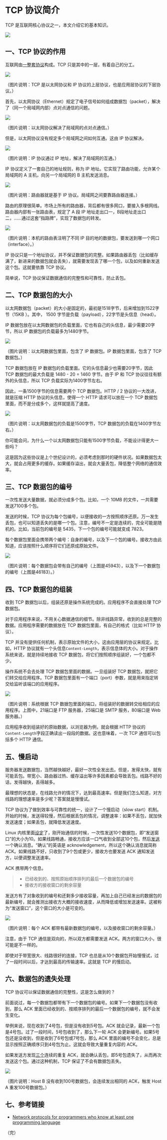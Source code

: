 # TCP 协议简介

TCP 是互联网核心协议之一，本文介绍它的基本知识。

![](http://www.ruanyifeng.com/blogimg/asset/2017/bg2017060801.png)

## 一、TCP 协议的作用

互联网由[一整套协议](http://www.ruanyifeng.com/blog/2012/05/internet_protocol_suite_part_i.html)构成。TCP 只是其中的一层，有着自己的分工。

![](http://www.ruanyifeng.com/blogimg/asset/2017/bg2017060804.png)

（图片说明：TCP 是以太网协议和 IP 协议的上层协议，也是应用层协议的下层协议。）

首先，以太网协议（Ethernet）规定了电子信号如何组成数据包（packet），解决了（同一个局域网内部）点对点通信的问题。

![](http://www.ruanyifeng.com/blogimg/asset/2017/bg2017060802.jpg)

（图片说明：以太网协议解决了局域网的点对点通信。）

但是，以太网协议没有规定多个局域网之间如何互通。这由 IP 协议解决。

![](http://www.ruanyifeng.com/blogimg/asset/2017/bg2017060803.png)

（图片说明：IP 协议通过 IP 地址，解决了局域网的互通。）

IP 协议定义了一套自己的地址规则，称为 IP 地址。它实现了路由功能，允许某个局域网的 A 主机，向另一个局域网的 B 主机发送消息。

![](http://www.ruanyifeng.com/blogimg/asset/2017/bg2017060805.jpg)

（图片说明：路由器就是基于 IP 协议。局域网之间要靠路由器连接。）

路由的原理很简单。市场上所有的路由器，背后都有很多网口，要接入多根网线。路由器内部有一张路由表，规定了 A 段 IP 地址走出口一，B段地址走出口二，……通过这套“指路牌”，实现了数据包的转发。

![](http://www.ruanyifeng.com/blogimg/asset/2017/bg2017060806.jpg)

（图片说明：本机的路由表注明了不同 IP 目的地的数据包，要发送到哪一个网口（interface）。）

IP 协议只是一个地址协议，并不保证数据包的完整。如果路由器丢包（比如缓存满了，新进来的数据包就会丢失），就需要发现丢了哪一个包，以及如何重新发送这个包。这就要依靠 TCP 协议。

简单说，TCP 协议保证数据通信的完整性和可靠性，防止丢包。

## 二、TCP 数据包的大小

以太网数据包（packet）的大小是固定的，最初是1518字节，后来增加到1522字节（15KB ）。其中， 1500 字节是负载（payload），22字节是头信息（head）。

IP 数据包放在以太网数据包的负载里面，它也有自己的头信息，最少需要20字节，所以 IP 数据包的负载最多为1480字节。

![](http://image.beekka.com/blog/201205/bg2012052913.png)

（图片说明：以太网数据包里面，包含了 IP 数据包。IP 数据包里面，包含了 TCP 数据包。）

TCP 数据包放在 IP 数据包的负载里面。它的头信息最少也需要20字节，因此 TCP 数据包的最大负载是 1480 - 20 = 1460 字节。由于 IP 和 TCP 协议往往有额外的头信息，所以 TCP 负载实际为1400字节左右。

因此，一条1500字节的信息需要两个 TCP 数据包。HTTP / 2 协议的一大改进， 就是压缩 HTTP 协议的头信息，使得一个 HTTP 请求可以放在一个 TCP 数据包里面，而不是分成多个，这样就提高了速度。

![](http://www.ruanyifeng.com/blogimg/asset/2017/bg20170060810.png)

（图片说明：以太网数据包的负载是1500字节，TCP 数据包的负载在1400字节左右。）

你可能会问，为什么一个以太网数据包只能有1500字节负载，不能设计得更大一些吗？

这是因为这些协议是上个世纪设计的，必须考虑到那时的硬件状况。如果数据包太大，就会占用更多的缓存。如果缓存溢出，就会大量丢包，降低整个网络的通信效率。

## 三、TCP 数据包的编号

一次性发送大量数据，就必须分成多个包。比如，一个 10MB 的文件，一共需要发送7100多个包。

发送的时候，TCP 协议为每个包编号，以便接收的一方按照顺序还原。万一发生丢包，也可以知道丢失的是哪一个包。注意，编号不一定是连续的，完全可能是随机的。比如，当前包的编号是 5435，下一个包的编号可能就变成 7823。

每个数据包里面会携带两个编号：自身的编号，以及下一个包的编号。接收方由此知道，应该按照什么顺序将它们还原成原始文件。

![](http://www.ruanyifeng.com/blogimg/asset/2017/bg2017060807.png)

（图片说明：每个数据包会带有自己的编号（上图是45943），以及下一个数据包的编号（上图是46183）。）

## 四、TCP 数据包的组装

收到 TCP 数据包以后，组装还原是操作系统完成的。应用程序不会直接处理 TCP 数据包。

对于应用程序来说，不用关心数据通信的细节。除非线路异常，收到的总是完整的数据。应用程序需要的数据放在 TCP 数据包里面，有自己的格式（比如 HTTP 协议）。

TCP 并没有提供任何机制，表示原始文件的大小，这由应用层的协议来规定。比如，HTTP 协议就有一个头信息`Content-Length`，表示信息体的大小。对于操作系统来说，就是持续地接收 TCP 数据包，将它们按照顺序组装好，一个包都不少。

操作系统不会去处理 TCP 数据包里面的数据。一旦组装好 TCP 数据包，就把它们转交给应用程序。TCP 数据包里面有一个端口（port）参数，就是用来指定转交给监听该端口的应用程序。

![](http://www.ruanyifeng.com/blogimg/asset/2017/bg2017060808.jpg)

（图片说明：系统根据 TCP 数据包里面的端口，将组装好的数据转交给相应的应用程序。上图中，21端口是 FTP 服务器，25端口是 SMTP 服务，80端口是 Web 服务器。）

应用程序收到组装好的原始数据，以浏览器为例，就会根据 HTTP 协议的`Content-Length`字段正确读出一段段的数据。这也意味着，一次 TCP 通信可以包括多个 HTTP 通信。

## 五、慢启动

服务器发送数据包，当然越快越好，最好一次性全发出去。但是，发得太快，就有可能丢包。带宽小、路由器过热、缓存溢出等许多因素都会导致丢包。线路不好的话，发得越快，丢得越多。

最理想的状态是，在线路允许的情况下，达到最高速率。但是我们怎么知道，对方线路的理想速率是多少呢？答案就是慢慢试。

TCP 协议为了做到效率与可靠性的统一，设计了一个慢启动（slow start）机制。开始的时候，发送得较慢，然后根据丢包的情况，调整速率：如果不丢包，就加快发送速度；如果丢包，就降低发送速度。

Linux 内核里面[设定](http://elixir.free-electrons.com/linux/v4.5/source/include/net/tcp.h#L220)了，刚开始通信的时候，一次性发送10个数据包，即“发送窗口”的大小为10。如果线路畅通，接收方应该一口气收到全部这10个包，然后[发送](https://stackoverflow.com/a/3604882/1194049)一个确认消息。“确认”的英语是 acknowledgement，所以这个确认消息就简称 ACK。如果线路不好，只收到了9个包或更少，接收方也要发送 ACK 通知发送方，以便调整发送速率。

ACK 携带两个信息。

> - 已经收到的、按照原始顺序排列的最后一个数据包的编号
> - 接收方的接收窗口的剩余容量

发送方有了对象收到的编号和还剩多少接收容量，再加上自己已经发出的数据包的最新编号，就会推测出接收方大概的接收速度，从而降低或增加发送速率。这被称为“发送窗口”，这个窗口的大小是可变的。

![](http://www.ruanyifeng.com/blogimg/asset/2017/bg2017060809.png)

（图片说明：每个 ACK 都带有最新数据包的编号，以及接收窗口的剩余容量。）

注意，由于 TCP 通信是双向的，所以双方都需要发送 ACK。两方的窗口大小，很可能是不一样的。

即使对于带宽很大、线路很好的连接，TCP 也总是从10个数据包开始慢慢试，过了一段时间以后，才达到最高的传输速率。这就是 TCP 的慢启动。

## 六、数据包的遗失处理

TCP 协议可以保证数据通信的完整性，这是怎么做到的？

前面说过，每一个数据包都带有下一个数据包的编号。如果下一个数据包没有收到，那么 ACK 里面已经收到的、按顺序排列的最后一个数据包的编号，就不会发生变化。

举例来说，现在收到了4号包，但是没有收到5号包。ACK 就会记录，最新一个包是4号包。过了一段时间，5号包收到了，那么下一轮 ACK 会更新编号。如果5号包还是没收到，但是收到了6号包或7号包，那么 ACK 里面的编号不会变化，总是显示按照正确顺序只到4号包为止。这就会导致大量重复内容的 ACK。

如果发送方发现[三个](https://stackoverflow.com/questions/4233851/why-does-tcp-wait-for-three-duplicate-ack-before-fast-retransmit)连续的重复 ACK，就会确认丢包，即5号包遗失了，从而再次发送这个包。通过这种机制，TCP 保证了不会有数据包丢失。

![](http://www.ruanyifeng.com/blogimg/asset/2017/bg2017060811.png)

（图片说明：Host B 没有收到100号数据包，会连续发出相同的 ACK，触发 Host A 重发100号数据包。）

## 七、参考链接

- [Network protocols for programmers who know at least one programming language](https://www.destroyallsoftware.com/compendium/network-protocols)

（完）




